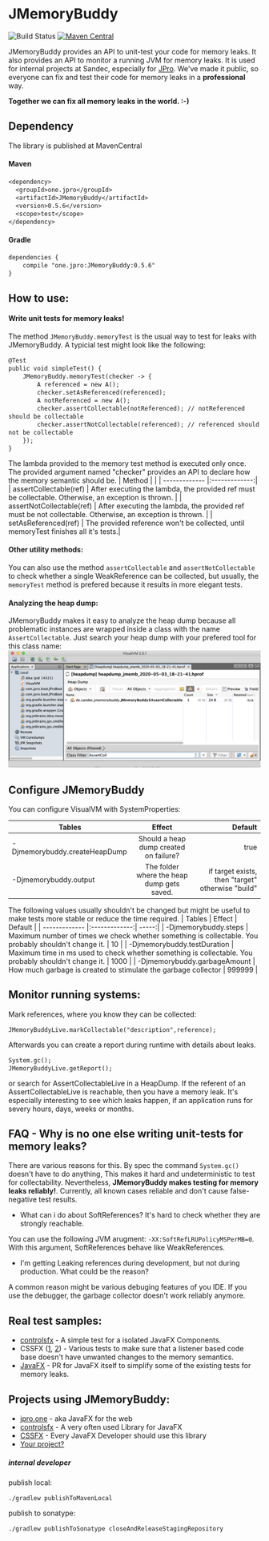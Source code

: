 # JMemoryBuddy
![Build Status](https://github.com/Sandec/JMemoryBuddy/actions/workflows/main.yml/badge.svg)
[![Maven Central](https://maven-badges.herokuapp.com/maven-central/one.jpro/jmemorybuddy/badge.svg)](https://maven-badges.herokuapp.com/maven-central/one.jpro/jmemorybuddy)

JMemoryBuddy provides an API to unit-test your code for memory leaks.
It also provides an API to monitor a running JVM for memory leaks.
It is used for internal projects at Sandec, especially for [JPro](https://www.jpro.one/). 
We've made it public, so everyone can fix and test their code for memory leaks in a **professional** way.

**Together we can fix all memory leaks in the world. :-)** 

## Dependency
The library is published at MavenCentral
#### Maven 
```
<dependency>
  <groupId>one.jpro</groupId>
  <artifactId>JMemoryBuddy</artifactId>
  <version>0.5.6</version>
  <scope>test</scope>
</dependency>
```

#### Gradle
```
dependencies {
    compile "one.jpro:JMemoryBuddy:0.5.6"
}
```

## How to use:

#### Write unit tests for memory leaks!

The method `JMemoryBuddy.memoryTest` is the usual way to test for leaks with JMemoryBuddy.
A typicial test might look like the following:
```
@Test
public void simpleTest() {
    JMemoryBuddy.memoryTest(checker -> {
        A referenced = new A();
        checker.setAsReferenced(referenced);
        A notReferenced = new A();
        checker.assertCollectable(notReferenced); // notReferenced should be collectable
        checker.assertNotCollectable(referenced); // referenced should not be collectable
    });
}
```

The lambda provided to the memory test method is executed only once. The provided argument named "checker" provides an API to declare how the memory semantic should be.
| Method        |            |
| ------------- |:-------------:|
| assertCollectable(ref)     | After executing the lambda, the provided ref must be collectable. Otherwise, an exception is thrown. |
| assertNotCollectable(ref)     | After executing the lambda, the provided ref must be not collectable. Otherwise, an exception is thrown. |
| setAsReferenced(ref)     | The provided reference won't be collected, until memoryTest finishes all it's tests.|

#### Other utility methods:

You can also use the method `assertCollectable` and `assertNotCollectable` to check whether a single WeakReference can be collected, but usually, the `memoryTest` method is prefered because it results in more elegant tests.


#### Analyzing the heap dump:
JMemoryBuddy makes it easy to analyze the heap dump because all problematic instances are wrapped inside a class with the name `AssertCollectable`. Just search your heap dump with your prefered tool for this class name:
![visualvm](/screenshot-visualvm.png)





## Configure JMemoryBuddy

You can configure VisualVM with SystemProperties:

| Tables        | Effect           | Default  |
| ------------- |:-------------:| -----:|
| -Djmemorybuddy.createHeapDump    | Should a heap dump created on failure? | true |
| -Djmemorybuddy.output    | The folder where the heap dump gets saved. | if target exists, then "target" otherwise "build" |

The following values usually shouldn't be changed but might be useful to make tests more stable or reduce the time required.
| Tables        | Effect           | Default  |
| ------------- |:-------------:| -----:|
| -Djmemorybuddy.steps     | Maximum number of times we check whether something is collectable. You probably shouldn't change it. | 10 |
| -Djmemorybuddy.testDuration | Maximum time in ms used to check whether something is collectable. You probably shouldn't change it. | 1000 |
| -Djmemorybuddy.garbageAmount     | How much garbage is created to stimulate the garbage collector | 999999 |



## Monitor running systems:
Mark references, where you know they can be collected:
```
JMemoryBuddyLive.markCollectable("description",reference);
```
Afterwards you can create a report during runtime with details about leaks.
```
System.gc();
JMemoryBuddyLive.getReport();
```
or search for AssertCollectableLive in a HeapDump.
If the referent of an AssertCollectableLive is reachable, then you have a memory leak.
It's especially interesting to see which leaks happen, if an application runs for severy hours, days, weeks or months. 

    
## FAQ - Why is no one else writing unit-tests for memory leaks?

There are various reasons for this. By spec the command `System.gc()` doesn't have to do anything, 
This makes it hard and undeterministic to test for collectability. Nevertheless, **JMemoryBuddy makes testing for memory leaks reliably!**. Currently, all known cases reliable and don't cause false-negative test results.

* What can i do about SoftReferences? It's hard to check whether they are strongly reachable.

You can use the following JVM arugment: `-XX:SoftRefLRUPolicyMSPerMB=0`. With this argument, SoftReferences behave like WeakReferences.

* I'm getting Leaking references during development, but not during production. What could be the reason?

A common reason might be various debuging features of you IDE. If you use the debugger, the garbage collector doesn't work reliably anymore.

## Real test samples:
* [controlsfx](https://github.com/controlsfx/controlsfx/blob/master/controlsfx/src/test/java/org/controlsfx/control/action/TestActionUtils.java) - A simple test for a isolated JavaFX Components.
* CSSFX ([1](https://github.com/McFoggy/cssfx/blob/master/src/test/java/fr/brouillard/oss/cssfx/test/TestMemoryLeaks.java), [2](https://github.com/McFoggy/cssfx/blob/master/src/test/java/fr/brouillard/oss/cssfx/test/TestURIRegistrar.java)) - Various tests to make sure that a listener based code base doesn't have unwanted changes to the memory semantics.
* [JavaFX](https://github.com/openjdk/jfx/pull/204) - PR for JavaFX itself to simplify some of the existing tests for memory leaks.

## Projects using JMemoryBuddy:
* [jpro.one](https://jpro.one/) - aka JavaFX for the web
* [controlsfx](https://github.com/controlsfx/controlsfx) - A very often used Library for JavaFX
* [CSSFX](https://github.com/McFoggy/cssfx) - Every JavaFX Developer should use this library
* [Your project?](https://github.com/Sandec/JMemoryBuddy/pulls)

##### internal developer
publish local:
```
./gradlew publishToMavenLocal
```

publish to sonatype:
```
./gradlew publishToSonatype closeAndReleaseStagingRepository
```
